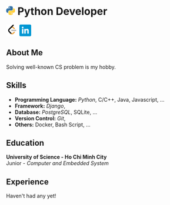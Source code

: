 # <img src=".assets/image/python.png" width="24px"> Python Developer

<a href="https://leetcode.com/duongg711" target="_blank" style="text-decoration:none;">
    <img src=".assets/image/leetcode.png" width="32px">
</a>

<a href="https://www.linkedin.com/in/duongg711" target="_blank" style="text-decoration:none;">
    <img src=".assets/image/linkedin.png" width="32px">
</a>

## About Me

Solving well-known CS problem is my hobby.

## Skills

* **Programming Language:** _Python_, C/C++, Java, Javascript, ...
* **Framework:** _Django_,
* **Database:** _PostgreSQL_, SQLite, ...
* **Version Control:** _Git_,
* **Others:** Docker, Bash Script, ...

## Education

**University of Science - Ho Chi Minh City** \
Junior - _Computer and Embedded System_

## Experience

Haven't had any yet!
